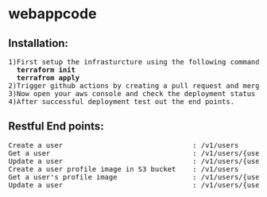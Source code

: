 # webappcode
## Installation:
<pre>
1)First setup the infrasturcture using the following commands:
  <b>terraform init</b>
  <b>terrafrom apply</b>
2)Trigger github actions by creating a pull request and merge it.
3)Now open your aws console and check the deployment status in the CodeDeploy application.
4)After successful deployment test out the end points.
</pre>

## Restful End points:<br/>
<pre>
Create a user                               : /v1/users
Get a user                                  : /v1/users/{username}
Update a user                               : /v1/users/{usernmae}
Create a user profile image in S3 bucket    : /v1/users
Get a user's profile image                  : /v1/users/{username}/{imagename}
Update a user                               : /v1/users/{usernmae}/{imagename}
</pre>
